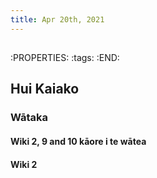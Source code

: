 ```yaml
---
title: Apr 20th, 2021
---
```


##
:PROPERTIES:
:tags: 
:END:
## Hui Kaiako
### Wātaka
#### Wiki 2, 9 and 10 kāore i te wātea
#### Wiki 2
